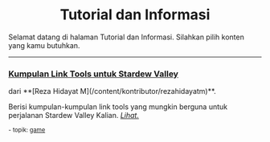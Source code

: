 <h1><center>Tutorial dan Informasi</center></h1>

Selamat datang di halaman Tutorial dan Informasi. Silahkan pilih konten yang kamu butuhkan.

----

<div class="blogtitle"><h3><a href="rezahidayatm/game/svkumpulanlinktools/">Kumpulan Link Tools untuk Stardew Valley</a></h3></div>
dari **[Reza Hidayat M](/content/kontributor/rezahidayatm)**.

Berisi kumpulan-kumpulan link tools yang mungkin berguna untuk perjalanan Stardew Valley Kalian. *[Lihat.](rezahidayatm/game/svkumpulanlinktools/)*

<div class="textright"><small>- topik: <a href="/content/topik/game/">game</a></small></div>
